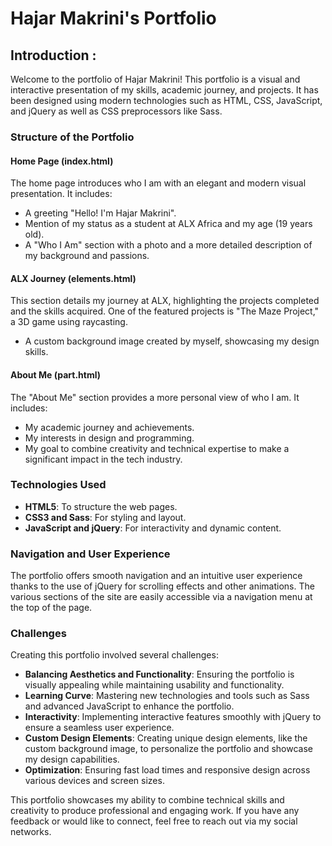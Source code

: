 # Hajar Makrini's Portfolio

## Introduction :
Welcome to the portfolio of Hajar Makrini! This portfolio is a visual and interactive presentation of my skills, academic journey, and projects. It has been designed using modern technologies such as HTML, CSS, JavaScript, and jQuery as well as CSS preprocessors like Sass.

### Structure of the Portfolio

#### Home Page (index.html)
The home page introduces who I am with an elegant and modern visual presentation. It includes:
- A greeting "Hello! I'm Hajar Makrini".
- Mention of my status as a student at ALX Africa and my age (19 years old).
- A "Who I Am" section with a photo and a more detailed description of my background and passions.

#### ALX Journey (elements.html)
This section details my journey at ALX, highlighting the projects completed and the skills acquired. One of the featured projects is "The Maze Project," a 3D game using raycasting.
- A custom background image created by myself, showcasing my design skills.

#### About Me (part.html)
The "About Me" section provides a more personal view of who I am. It includes:
- My academic journey and achievements.
- My interests in design and programming.
- My goal to combine creativity and technical expertise to make a significant impact in the tech industry.

### Technologies Used
- **HTML5**: To structure the web pages.
- **CSS3 and Sass**: For styling and layout.
- **JavaScript and jQuery**: For interactivity and dynamic content.

### Navigation and User Experience
The portfolio offers smooth navigation and an intuitive user experience thanks to the use of jQuery for scrolling effects and other animations. The various sections of the site are easily accessible via a navigation menu at the top of the page.

### Challenges
Creating this portfolio involved several challenges:
- **Balancing Aesthetics and Functionality**: Ensuring the portfolio is visually appealing while maintaining usability and functionality.
- **Learning Curve**: Mastering new technologies and tools such as Sass and advanced JavaScript to enhance the portfolio.
- **Interactivity**: Implementing interactive features smoothly with jQuery to ensure a seamless user experience.
- **Custom Design Elements**: Creating unique design elements, like the custom background image, to personalize the portfolio and showcase my design capabilities.
- **Optimization**: Ensuring fast load times and responsive design across various devices and screen sizes.

This portfolio showcases my ability to combine technical skills and creativity to produce professional and engaging work. If you have any feedback or would like to connect, feel free to reach out via my social networks.
